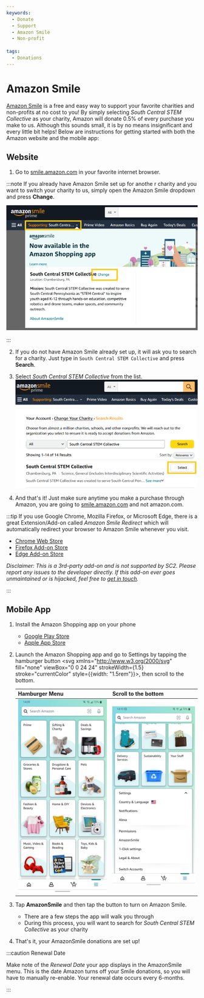 ```yaml
---
keywords:
  - Donate
  - Support
  - Amazon Smile
  - Non-profit

tags:
  - Donations
---
```


# Amazon Smile

[Amazon Smile](https://smile.amazon.com/charity/smile/about) is a free and easy way to support your favorite charities and non-profits at no cost to you! By simply selecting _South Central STEM Collective_ as your charity, Amazon will donate 0.5% of every purchase you make to us. Although this sounds small, it is by no means insignificant and every little bit helps! Below are instructions for getting started with both the Amazon website and the mobile app:

## Website

1. Go to [smile.amazon.com](https://smile.amazon.com) in your favorite internet browser.

:::note
If you already have Amazon Smile set up for anothe r charity and you want to switch your charity to us, simply open the Amazon Smile dropdown and press **Change**.

![Image highlighting buttons to change Amazon Smile Charities](./assets/switch-charity.png)

:::

2. If you do not have Amazon Smile already set up, it will ask you to search for a charity. Just type in `South Central STEM Collective` and press **Search**.

3. Select _South Central STEM Collective_ from the list.
   ![Image showing the search results after choosing to switch charities](./assets/charity-search.png)

4. And that's it! Just make sure anytime you make a purchase through Amazon, you are going to [smile.amazon.com](https://smile.amazon.com) and not amazon.com.

:::tip
If you use Google Chrome, Mozilla Firefox, or Microsoft Edge, there is a great Extension/Add-on called _Amazon Smile Redirect_ which will automatically redirect your browser to Amazon Smile whenever you visit.

- [Chrome Web Store](https://chrome.google.com/webstore/detail/amazon-smile-redirect/ejglonclnjogoiegggjjcpapffbnangg?hl=en)
- [Firefox Add-on Store](https://addons.mozilla.org/en-US/firefox/addon/amazon_smile_redirect/)
- [Edge Add-on Store](https://microsoftedge.microsoft.com/addons/detail/amazon-smile-redirect/ojfbbnlijdmckaehmhlnjgmpnbhjjibn)

_Disclaimer: This is a 3rd-party add-on and is not supported by SC2. Please report any issues to the developer directly. If this add-on ever goes unmaintained or is hijacked, feel free to [get in touch](/webmaster)._

:::

## Mobile App

1. Install the Amazon Shopping app on your phone

   - [Google Play Store](https://play.google.com/store/apps/details?hl=en&id=com.amazon.mShop.android.shopping)
   - [Apple App Store](https://apps.apple.com/us/app/amazon-shopping/id297606951)

2. Launch the Amazon Shopping app and go to Settings by tapping the hamburger button <svg xmlns="http://www.w3.org/2000/svg" fill="none" viewBox="0 0 24 24" strokeWidth={1.5} stroke="currentColor" style={{width: "1.5rem"}}><path strokeLinecap="round" strokeLinejoin="round" d="M3.75 6.75h16.5M3.75 12h16.5m-16.5 5.25h16.5" /></svg>, then scroll to the bottom.

   | Hamburger Menu                                                                        | Scroll to the bottom                                                                               |
   | ------------------------------------------------------------------------------------- | -------------------------------------------------------------------------------------------------- |
   | ![Screenshot of the Amazon Shopping app settings page](./assets/mobile-hamburger.png) | ![Screenshot of the bottom of the Amazon Shopping app settings page](./assets/mobile-settings.png) |

3. Tap **AmazonSmile** and then tap the button to turn on Amazon Smile.

   - There are a few steps the app will walk you through
   - During this process, you will want to search for _South Central STEM Collective_ as your charity

4. That's it, your AmazonSmile donations are set up!

:::caution Renewal Date

Make note of the _Renewal Date_ your app displays in the AmazonSmile menu. This is the date Amazon turns off your Smile donations, so you will have to manually re-enable. Your renewal date occurs every 6-months.

:::
